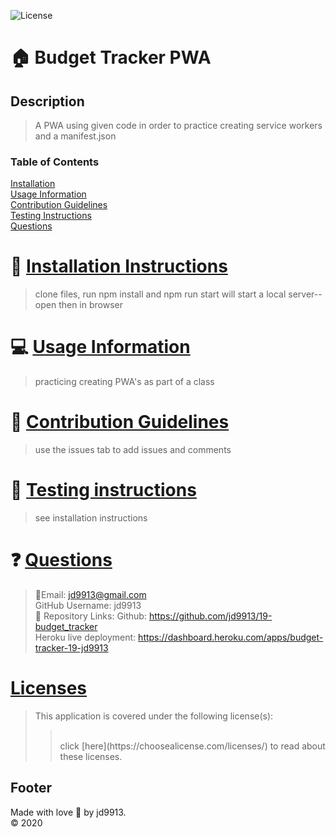 

![License](https://img.shields.io/badge/License--blue.svg)

:house: Budget Tracker PWA <br>
==

Description
--
>A PWA using given code in order to practice creating service workers and a manifest.json<br>

### Table of Contents
[Installation](#install)<br>
[Usage Information](#usage)</a><br>
[Contribution Guidelines](#contribute)<br>
[Testing Instructions](#test)<br>
[Questions](#quest)<br>

:memo: [Installation Instructions](install)
========
>clone files, run npm install and npm run start will start a local server--open then in browser

:computer: [Usage Information](usage)
===
>practicing creating PWA's as part of a class

:incoming_envelope: [Contribution Guidelines](contribute)
==
>use the issues tab to add issues and comments

:notebook: [Testing instructions](test)
==
>see installation instructions

:question: [Questions](quest)
==
>:email:Email: jd9913@gmail.com<br>
>GitHub Username: jd9913<br>
>:link: Repository Links: Github: https://github.com/jd9913/19-budget_tracker <br> Heroku live deployment: https://dashboard.heroku.com/apps/budget-tracker-19-jd9913<br>

[Licenses](#license)
==
>This application is covered under the following license(s): <br>
>><br>
>>click [here](https://choosealicense.com/licenses/) to read about these licenses.

Footer
--

Made with love :gift_heart: by jd9913.<br>:copyright: 2020

        